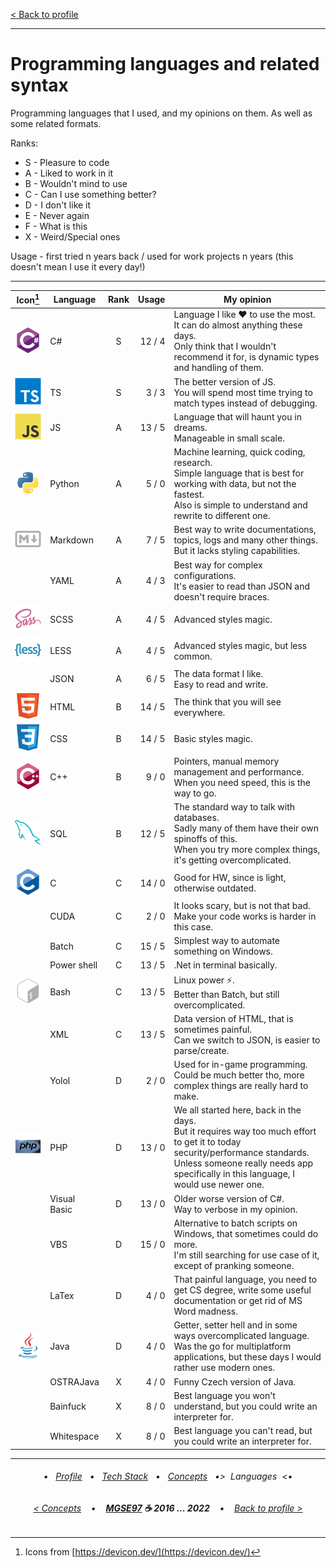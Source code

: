 [< Back to profile](../README.md)

---

# Programming languages and related syntax

Programming languages that I used, and my opinions on them.
As well as some related formats.

Ranks:

- S - Pleasure to code
- A - Liked to work in it
- B - Wouldn't mind to use
- C - Can I use something better?
- D - I don't like it
- E - Never again
- F - What is this
- X - Weird/Special ones

Usage - first tried n years back / used for work projects n years (this doesn't mean I use it every day!)

---

| Icon[^1] | Language     | Rank | Usage  | My opinion |
|:----:|--------------|:----:|-------:|------------|
| ![CSharp](../Icons/csharp.svg) | C# | S    | 12 / 4 | Language I like ♥ to use the most. It can do almost anything these days.<br/>Only think that I wouldn't recommend it for, is dynamic types and handling of them. |
| ![TS](../Icons/ts.svg) | TS | S    |  3 / 3 | The better version of JS.<br/>You will spend most time trying to match types instead of debugging. |
| ![JS](../Icons/js.svg) | JS | A    | 13 / 5 | Language that will haunt you in dreams.<br/>Manageable in small scale. |
| ![Py](../Icons/py.svg) | Python | A    |  5 / 0 | Machine learning, quick coding, research.<br/>Simple language that is best for working with data, but not the fastest.<br/>Also is simple to understand and rewrite to different one. |
| ![MD](../Icons/markdown.svg) | Markdown | A    |  7 / 5 | Best way to write documentations, topics, logs and many other things.<br/>But it lacks styling capabilities. |
|      | YAML         | A    |  4 / 3 | Best way for complex configurations.<br/>It's easier to read than JSON and doesn't require braces. |
| ![SCSS](../Icons/sass.svg) | SCSS | A    |  4 / 5 | Advanced styles magic. |
| ![LESS](../Icons/less.svg) | LESS | A    |  4 / 5 | Advanced styles magic, but less common. |
|      | JSON         | A    |  6 / 5 | The data format I like.<br/>Easy to read and write. |
| ![HTML](../Icons/html.svg) | HTML | B    | 14 / 5 | The think that you will see everywhere. |
| ![CSS](../Icons/css.svg)   | CSS  | B    | 14 / 5 | Basic styles magic. |
| ![CPP](../Icons/cpp.svg)   | C++  | B    |  9 / 0 | Pointers, manual memory management and performance.<br/>When you need speed, this is the way to go. |
| ![SQL](../Icons/sql.svg)   | SQL  | B    | 12 / 5 | The standard way to talk with databases.<br/>Sadly many of them have their own spinoffs of this.<br/>When you try more complex things, it's getting overcomplicated. |
| ![C](../Icons/c.svg)       | C    | C    | 14 / 0 | Good for HW, since is light, otherwise outdated. |
|      | CUDA         | C    |  2 / 0 | It looks scary, but is not that bad.<br/>Make your code works is harder in this case. |
|      | Batch        | C    | 15 / 5 | Simplest way to automate something on Windows. |
|      | Power shell  | C    | 13 / 5 | .Net in terminal basically. |
| ![Bash](../Icons/bash.svg)     | Bash         | C    | 13 / 5 | Linux power ⚡.<br/>Better than Batch, but still overcomplicated. |
|      | XML          | C    | 13 / 5 | Data version of HTML, that is sometimes painful.<br/>Can we switch to JSON, is easier to parse/create. |
|      | Yolol        | D    |  2 / 0 | Used for in-game programming.<br/>Could be much better tho, more complex things are really hard to make. |
| ![PHP](../Icons/php.svg)     | PHP          | D    | 13 / 0 | We all started here, back in the days.<br/>But it requires way too much effort to get it to today security/performance standards.<br/>Unless someone really needs app specifically in this language, I would use newer one. |
|      | Visual Basic | D    | 13 / 0 | Older worse version of C#.<br/>Way to verbose in my opinion. |
|      | VBS          | D    | 15 / 0 | Alternative to batch scripts on Windows, that sometimes could do more.<br/>I'm still searching for use case of it, except of pranking someone. |
|      | LaTex        | D    |  4 / 0 | That painful language, you need to get CS degree, write some useful documentation or get rid of MS Word madness. |
| ![Java](../Icons/java.svg)     | Java         | D    |  4 / 0 | Getter, setter hell and in some ways overcomplicated language.<br/>Was the go for multiplatform applications, but these days I would rather use modern ones. |
|      | OSTRAJava    | X    |  4 / 0 | Funny Czech version of Java. |
|      | Bainfuck     | X    |  8 / 0 | Best language you won't understand, but you could write an interpreter for. |
|      | Whitespace   | X    |  8 / 0 | Best language you can't read, but you could write an interpreter for. |

[^1]: Icons from [https://devicon.dev/](https://devicon.dev/)

---

<h6 align="center">
    
 • &nbsp; [Profile](../README.md) &nbsp;
 • &nbsp; [Tech Stack](TechStack.md) &nbsp;
 • &nbsp; [Concepts](Concepts.md) &nbsp;
 •>&nbsp; Languages &nbsp;<•
</h6>
<h6 align="center">
    
[< Concepts](Concepts.md)
&nbsp;&nbsp; • &nbsp;&nbsp;
<b><a href="https://github.com/MGSE97" target="_blank">MGSE97</a> ☕ 2016 ... 2022</b>
&nbsp;&nbsp; • &nbsp;&nbsp;
[Back to profile >](../README.md)
</h6>
